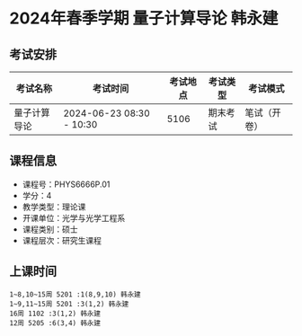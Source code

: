 # 2024年春季学期 量子计算导论 韩永建




## 考试安排

| 考试名称 | 考试时间 | 考试地点 | 考试类型 | 考试模式 |
| -------- | -------- | -------- | -------- | -------- |
| 量子计算导论 | 2024-06-23 08:30 - 10:30 | 5106 | 期末考试 | 笔试（开卷） |





## 课程信息

- 课程号：PHYS6666P.01
- 学分：4
- 教学类型：理论课
- 开课单位：光学与光学工程系
- 课程类别：硕士
- 课程层次：研究生课程

## 上课时间

```
1~8,10~15周 5201 :1(8,9,10) 韩永建
1~9,11~15周 5201 :3(1,2) 韩永建
16周 1102 :3(1,2) 韩永建
12周 5205 :6(3,4) 韩永建
```

